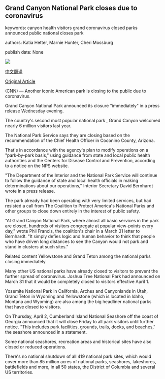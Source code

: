 ## Grand Canyon National Park closes due to coronavirus

keywords: canyon health visitors grand coronavirus closed parks announced public national closes park

authors: Katia Hetter, Marnie Hunter, Cheri Mossburg

publish date: None

![](https://cdn.cnn.com/cnnnext/dam/assets/190405105014-grand-canyon-south-rim-view-super-tease.jpg)

[中文翻译](Grand%20Canyon%20National%20Park%20closes%20due%20to%20coronavirus_zh.md)

[Original Article](https://edition.cnn.com/travel/article/grand-canyon-closed-coronavirus/index.html)

(CNN) — Another iconic American park is closing to the public due to coronavirus.

Grand Canyon National Park announced its closure "immediately" in a press release Wednesday evening.

The country's second most popular national park , Grand Canyon welcomed nearly 6 million visitors last year.

The National Park Service says they are closing based on the recommendation of the Chief Health Officer in Coconino County, Arizona.

That's in accordance with the agency's plan to modify operations on a "park-by-park basis," using guidance from state and local public health authorities and the Centers for Disease Control and Prevention, according to a notice on the NPS website.

"The Department of the Interior and the National Park Service will continue to follow the guidance of state and local health officials in making determinations about our operations," Interior Secretary David Bernhardt wrote in a press release.

The park already had been operating with very limited services, but had resisted a call from The Coalition to Protect America's National Parks and other groups to close down entirely in the interest of public safety.

"At Grand Canyon National Park, where almost all basic services in the park are closed, hundreds of visitors congregate at popular view-points every day," wrote Phil Francis, the coalition's chair in a March 31 letter to Bernhardt. "It simply defies logic and human behavior to think that people who have driven long distances to see the Canyon would not park and stand in clusters at such sites."

Related content Yellowstone and Grand Teton among the national parks closing immediately

Many other US national parks have already closed to visitors to prevent the further spread of coronavirus. Joshua Tree National Park had announced on March 31 that it would be completely closed to visitors effective April 1.

Yosemite National Park in California, Arches and Canyonlands in Utah, Grand Teton in Wyoming and Yellowstone (which is located in Idaho, Montana and Wyoming) are also among the big headliner national parks that have closed to visitors.

On Thursday, April 2, Cumberland Island National Seashore off the coast of Georgia announced that it will close Friday to all park visitors until further notice. "This includes park facilities, grounds, trails, docks, and beaches," the seashore announced in a statement.

Some national seashores, recreation areas and historical sites have also closed or reduced operations.

There's no national shutdown of all 419 national park sites, which would cover more than 85 million acres of national parks, seashores, lakeshores, battlefields and more, in all 50 states, the District of Columbia and several US territories.